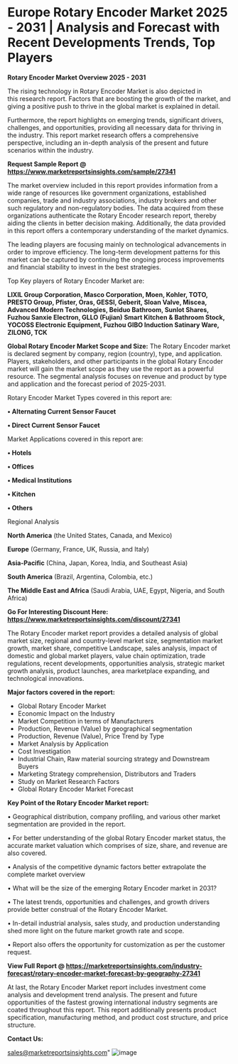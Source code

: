 # Europe Rotary Encoder Market 2025 - 2031 | Analysis and Forecast with Recent Developments Trends, Top Players

<Strong> Rotary Encoder Market Overview 2025 - 2031</strong>

The rising technology in Rotary Encoder Market is also depicted in this research report. Factors that are boosting the growth of the market, and giving a positive push to thrive in the global market is explained in detail.

Furthermore, the report highlights on emerging trends, significant drivers, challenges, and opportunities, providing all necessary data for thriving in the industry. This report market research offers a comprehensive perspective, including an in-depth analysis of the present and future scenarios within the industry.

<strong>Request Sample Report @ <a href=https://www.marketreportsinsights.com/sample/27341>https://www.marketreportsinsights.com/sample/27341</a></strong>

The market overview included in this report provides information from a wide range of resources like government organizations, established companies, trade and industry associations, industry brokers and other such regulatory and non-regulatory bodies. The data acquired from these organizations authenticate the Rotary Encoder research report, thereby aiding the clients in better decision making. Additionally, the data provided in this report offers a contemporary understanding of the market dynamics.

The leading players are focusing mainly on technological advancements in order to improve efficiency. The long-term development patterns for this market can be captured by continuing the ongoing process improvements and financial stability to invest in the best strategies.

Top Key players of Rotary Encoder Market are:

<strong>LIXIL Group Corporation, Masco Corporation, Moen, Kohler, TOTO, PRESTO Group, Pfister, Oras, GESSI, Geberit, Sloan Valve, Miscea, Advanced Modern Technologies, Beiduo Bathroom, Sunlot Shares, Fuzhou Sanxie Electron, GLLO (Fujian) Smart Kitchen & Bathroom Stock, YOCOSS Electronic Equipment, Fuzhou GIBO Induction Satinary Ware, ZILONG, TCK</strong>

<strong><b>Global Rotary Encoder Market Scope and Size:</b></strong>
The Rotary Encoder market is declared segment by company, region (country), type, and application. Players, stakeholders, and other participants in the global Rotary Encoder market will gain the market scope as they use the report as a powerful resource. The segmental analysis focuses on revenue and product by type and application and the forecast period of 2025-2031.

Rotary Encoder Market Types covered in this report are:

<strong>• Alternating Current Sensor Faucet

• Direct Current Sensor Faucet</strong>

Market Applications covered in this report are:

<strong>• Hotels

• Offices

• Medical Institutions

• Kitchen

• Others</strong> 

Regional Analysis

<strong>North America</strong> (the United States, Canada, and Mexico)

<strong>Europe</strong> (Germany, France, UK, Russia, and Italy)

<strong>Asia-Pacific</strong> (China, Japan, Korea, India, and Southeast Asia)

<strong>South America</strong> (Brazil, Argentina, Colombia, etc.)

<strong>The Middle East and Africa</strong> (Saudi Arabia, UAE, Egypt, Nigeria, and South Africa)

<strong>Go For Interesting Discount Here: <a href=https://www.marketreportsinsights.com/discount/27341>https://www.marketreportsinsights.com/discount/27341</a></strong>

The Rotary Encoder market report provides a detailed analysis of global market size, regional and country-level market size, segmentation market growth, market share, competitive Landscape, sales analysis, impact of domestic and global market players, value chain optimization, trade regulations, recent developments, opportunities analysis, strategic market growth analysis, product launches, area marketplace expanding, and technological innovations.

<strong><b>Major factors covered in the report:</b></strong>
<ul>
  <li>Global Rotary Encoder Market </li>
  <li>Economic Impact on the Industry</li>
  <li>Market Competition in terms of Manufacturers</li>
  <li>Production, Revenue (Value) by geographical segmentation</li>
  <li>Production, Revenue (Value), Price Trend by Type</li>
  <li>Market Analysis by Application</li>
  <li>Cost Investigation</li>
  <li>Industrial Chain, Raw material sourcing strategy and Downstream Buyers</li>
  <li>Marketing Strategy comprehension, Distributors and Traders</li>
  <li>Study on Market Research Factors</li>
  <li>Global Rotary Encoder Market Forecast</li>
</ul>

<strong><b>Key Point of the Rotary Encoder Market report:</b></strong>

• Geographical distribution, company profiling, and various other market segmentation are provided in the report.

• For better understanding of the global Rotary Encoder market status, the accurate market valuation which comprises of size, share, and revenue are also covered.

• Analysis of the competitive dynamic factors better extrapolate the complete market overview

• What will be the size of the emerging Rotary Encoder market in 2031?

• The latest trends, opportunities and challenges, and growth drivers provide better construal of the Rotary Encoder Market.

• In-detail industrial analysis, sales study, and production understanding shed more light on the future market growth rate and scope.

• Report also offers the opportunity for customization as per the customer request.

<strong><b>View Full Report @ <a href=https://marketreportsinsights.com/industry-forecast/rotary-encoder-market-forecast-by-geography-27341>https://marketreportsinsights.com/industry-forecast/rotary-encoder-market-forecast-by-geography-27341</a></b></strong>


At last, the Rotary Encoder Market report includes investment come analysis and development trend analysis. The present and future opportunities of the fastest growing international industry segments are coated throughout this report. This report additionally presents product specification, manufacturing method, and product cost structure, and price structure.

<strong>Contact Us:</strong>

sales@marketreportsinsights.com"
![image](https://github.com/user-attachments/assets/44c2043a-47f7-461c-92d2-2246b3325301)
